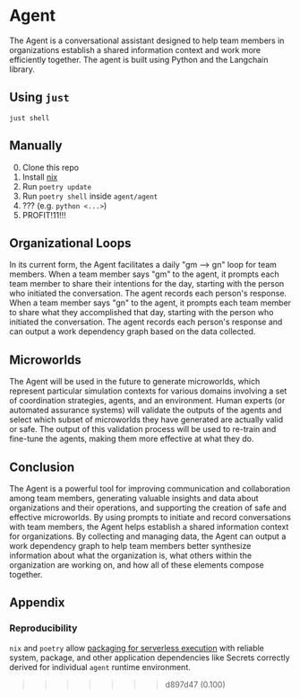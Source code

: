 # Agent
The Agent is a conversational assistant designed to help team members in organizations establish a shared information context and work more efficiently together. The agent is built using Python and the Langchain library.
## Using `just`
`just shell`
## Manually
0. Clone this repo
1. Install [nix](https://nixos.org/download.html#nix-install-macos)
2. Run `poetry update`
3. Run `poetry shell` inside `agent/agent`
4. ??? (e.g. `python <...>`)
5. PROFIT!11!!!

## Organizational Loops

In its current form, the Agent facilitates a daily "gm --> gn" loop for team members. When a team member says "gm" to the agent, it prompts each team member to share their intentions for the day, starting with the person who initiated the conversation. The agent records each person's response. When a team member says "gn" to the agent, it prompts each team member to share what they accomplished that day, starting with the person who initiated the conversation. The agent records each person's response and can output a work dependency graph based on the data collected.

## Microworlds

The Agent will be used in the future to generate microworlds, which represent particular simulation contexts for various domains involving a set of coordination strategies, agents, and an environment. Human experts (or automated assurance systems) will validate the outputs of the agents and select which subset of microworlds they have generated are actually valid or safe. The output of this validation process will be used to re-train and fine-tune the agents, making them more effective at what they do.

## Conclusion

The Agent is a powerful tool for improving communication and collaboration among team members, generating valuable insights and data about organizations and their operations, and supporting the creation of safe and effective microworlds. By using prompts to initiate and record conversations with team members, the Agent helps establish a shared information context for organizations. By collecting and managing data, the Agent can output a work dependency graph to help team members better synthesize information about what the organization is, what others within the organization are working on, and how all of these elements compose together.

## Appendix
### Reproducibility
`nix` and `poetry` allow [packaging for serverless execution](https://github.com/bananaml/serverless-template) with reliable system, package, and other application dependencies like Secrets correctly derived for individual `agent` runtime environment.
>>>>>>> d897d47 (0.100)
